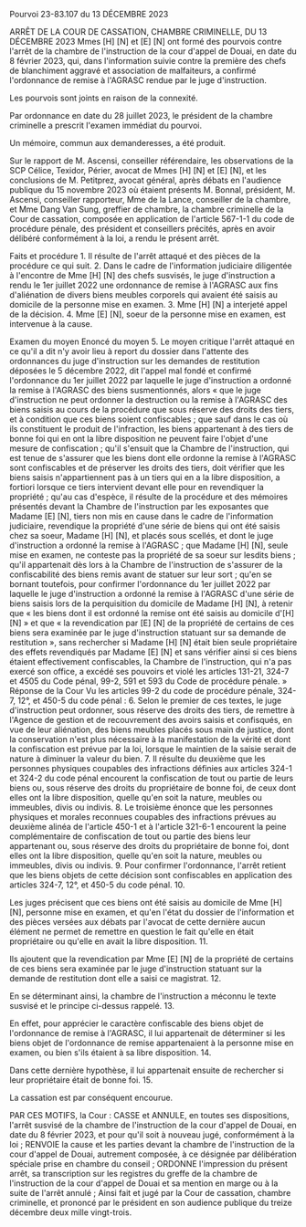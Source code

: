Pourvoi 23-83.107 du 13 DÉCEMBRE 2023

 ARRÊT DE LA COUR DE CASSATION, CHAMBRE CRIMINELLE, DU 13 DÉCEMBRE 2023 Mmes [H] [N] et [E] [N] ont formé des pourvois contre l'arrêt de la chambre de l'instruction de la cour d'appel de Douai, en date du 8 février 2023, qui, dans l'information suivie contre la première des chefs de blanchiment aggravé et association de malfaiteurs, a confirmé l'ordonnance de remise à l'AGRASC rendue par le juge d'instruction.

Les pourvois sont joints en raison de la connexité.

Par ordonnance en date du 28 juillet 2023, le président de la chambre criminelle a prescrit l'examen immédiat du pourvoi.

Un mémoire, commun aux demanderesses, a été produit.

Sur le rapport de M. Ascensi, conseiller référendaire, les observations de la SCP Célice, Texidor, Périer, avocat de Mmes [H] [N] et [E] [N], et les conclusions de M. Petitprez, avocat général, après débats en l'audience publique du 15 novembre 2023 où étaient présents M. Bonnal, président, M. Ascensi, conseiller rapporteur, Mme de la Lance, conseiller de la chambre, et Mme Dang Van Sung, greffier de chambre, la chambre criminelle de la Cour de cassation, composée en application de l'article 567-1-1 du code de procédure pénale, des président et conseillers précités, après en avoir délibéré conformément à la loi, a rendu le présent arrêt.

Faits et procédure 1. Il résulte de l'arrêt attaqué et des pièces de la procédure ce qui suit.
2. Dans le cadre de l'information judiciaire diligentée à l'encontre de Mme [H] [N] des chefs susvisés, le juge d'instruction a rendu le 1er juillet 2022 une ordonnance de remise à l'AGRASC aux fins d'aliénation de divers biens meubles corporels qui avaient été saisis au domicile de la personne mise en examen.
3. Mme [H] [N] a interjeté appel de la décision.
4. Mme [E] [N], soeur de la personne mise en examen, est intervenue à la cause.

Examen du moyen Enoncé du moyen 5. Le moyen critique l'arrêt attaqué en ce qu'il a dit n'y avoir lieu à report du dossier dans l'attente des ordonnances du juge d'instruction sur les demandes de restitution déposées le 5 décembre 2022, dit l'appel mal fondé et confirmé l'ordonnance du 1er juillet 2022 par laquelle le juge d'instruction a ordonné la remise à l'AGRASC des biens susmentionnés, alors « que le juge d'instruction ne peut ordonner la destruction ou la remise à l'AGRASC des biens saisis au cours de la procédure que sous réserve des droits des tiers, et à condition que ces biens soient confiscables ; que sauf dans le cas où ils constituent le produit de l'infraction, les biens appartenant à des tiers de bonne foi qui en ont la libre disposition ne peuvent faire l'objet d'une mesure de confiscation ; qu'il s'ensuit que la Chambre de l'instruction, qui est tenue de s'assurer que les biens dont elle ordonne la remise à l'AGRASC sont confiscables et de préserver les droits des tiers, doit vérifier que les biens saisis n'appartiennent pas à un tiers qui en a la libre disposition, a fortiori lorsque ce tiers intervient devant elle pour en revendiquer la propriété ; qu'au cas d'espèce, il résulte de la procédure et des mémoires présentés devant la Chambre de l'instruction par les exposantes que Madame [E] [N], tiers non mis en cause dans le cadre de l'information judiciaire, revendique la propriété d'une série de biens qui ont été saisis chez sa soeur, Madame [H] [N], et placés sous scellés, et dont le juge d'instruction a ordonné la remise à l'AGRASC ; que Madame [H] [N], seule mise en examen, ne conteste pas la propriété de sa soeur sur lesdits biens ; qu'il appartenait dès lors à la Chambre de l'instruction de s'assurer de la confiscabilité des biens remis avant de statuer sur leur sort ; qu'en se bornant toutefois, pour confirmer l'ordonnance du 1er juillet 2022 par laquelle le juge d'instruction a ordonné la remise à l'AGRASC d'une série de biens saisis lors de la perquisition du domicile de Madame [H] [N], à retenir que « les biens dont il est ordonné la remise ont été saisis au domicile d'[H] [N] » et que « la revendication par [E] [N] de la propriété de certains de ces biens sera examinée par le juge d'instruction statuant sur sa demande de restitution », sans rechercher si Madame [H] [N] était bien seule propriétaire des effets revendiqués par Madame [E] [N] et sans vérifier ainsi si ces biens étaient effectivement confiscables, la Chambre de l'instruction, qui n'a pas exercé son office, a excédé ses pouvoirs et violé les articles 131-21, 324-7 et 4505 du Code pénal, 99-2, 591 et 593 du Code de procédure pénale. » Réponse de la Cour Vu les articles 99-2 du code de procédure pénale, 324-7, 12°, et 450-5 du code pénal : 6. Selon le premier de ces textes, le juge d'instruction peut ordonner, sous réserve des droits des tiers, de remettre à l'Agence de gestion et de recouvrement des avoirs saisis et confisqués, en vue de leur aliénation, des biens meubles placés sous main de justice, dont la conservation n'est plus nécessaire à la manifestation de la vérité et dont la confiscation est prévue par la loi, lorsque le maintien de la saisie serait de nature à diminuer la valeur du bien.
7. Il résulte du deuxième que les personnes physiques coupables des infractions définies aux articles 324-1 et 324-2 du code pénal encourent la confiscation de tout ou partie de leurs biens ou, sous réserve des droits du propriétaire de bonne foi, de ceux dont elles ont la libre disposition, quelle qu'en soit la nature, meubles ou immeubles, divis ou indivis.
8. Le troisième énonce que les personnes physiques et morales reconnues coupables des infractions prévues au deuxième alinéa de l'article 450-1 et à l'article 321-6-1 encourent la peine complémentaire de confiscation de tout ou partie des biens leur appartenant ou, sous réserve des droits du propriétaire de bonne foi, dont elles ont la libre disposition, quelle qu'en soit la nature, meubles ou immeubles, divis ou indivis.
9. Pour confirmer l'ordonnance, l'arrêt retient que les biens objets de cette décision sont confiscables en application des articles 324-7, 12°, et 450-5 du code pénal.
10.

Les juges précisent que ces biens ont été saisis au domicile de Mme [H] [N], personne mise en examen, et qu'en l'état du dossier de l'information et des pièces versées aux débats par l'avocat de cette dernière aucun élément ne permet de remettre en question le fait qu'elle en était propriétaire ou qu'elle en avait la libre disposition.
11.

Ils ajoutent que la revendication par Mme [E] [N] de la propriété de certains de ces biens sera examinée par le juge d'instruction statuant sur la demande de restitution dont elle a saisi ce magistrat.
12.

En se déterminant ainsi, la chambre de l'instruction a méconnu le texte susvisé et le principe ci-dessus rappelé.
13.

En effet, pour apprécier le caractère confiscable des biens objet de l'ordonnance de remise à l'AGRASC, il lui appartenait de déterminer si les biens objet de l'ordonnance de remise appartenaient à la personne mise en examen, ou bien s'ils étaient à sa libre disposition.
14.

Dans cette dernière hypothèse, il lui appartenait ensuite de rechercher si leur propriétaire était de bonne foi.
15.

La cassation est par conséquent encourue.

PAR CES MOTIFS, la Cour : CASSE et ANNULE, en toutes ses dispositions, l'arrêt susvisé de la chambre de l'instruction de la cour d'appel de Douai, en date du 8 février 2023, et pour qu'il soit à nouveau jugé, conformément à la loi ; RENVOIE la cause et les parties devant la chambre de l'instruction de la cour d'appel de Douai, autrement composée, à ce désignée par délibération spéciale prise en chambre du conseil ; ORDONNE l'impression du présent arrêt, sa transcription sur les registres du greffe de la chambre de l'instruction de la cour d'appel de Douai et sa mention en marge ou à la suite de l'arrêt annulé ; Ainsi fait et jugé par la Cour de cassation, chambre criminelle, et prononcé par le président en son audience publique du treize décembre deux mille vingt-trois.
